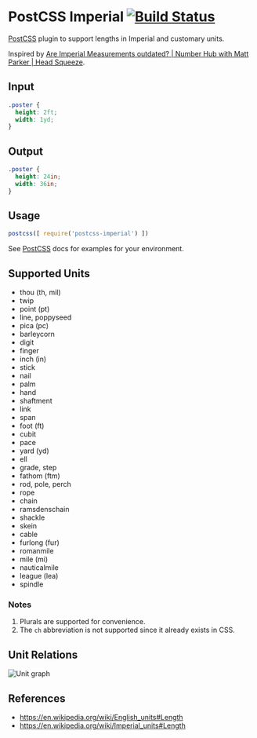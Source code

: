 # PostCSS Imperial [![Build Status][ci-img]][ci]
[PostCSS] plugin to support lengths in Imperial and customary units.

Inspired by [Are Imperial Measurements outdated? | Number Hub with Matt Parker | Head Squeeze](https://www.youtube.com/watch?v=r7x-RGfd0Yk).

[PostCSS]: https://github.com/postcss/postcss
[ci-img]:  https://travis-ci.org/cbas/postcss-imperial.svg
[ci]:      https://travis-ci.org/cbas/postcss-imperial

## Input
```css
.poster {
  height: 2ft;
  width: 1yd;
}
```

## Output
```css
.poster {
  height: 24in;
  width: 36in;
}
```

## Usage
```js
postcss([ require('postcss-imperial') ])
```

See [PostCSS] docs for examples for your environment.

## Supported Units
- thou (th, mil)
- twip
- point (pt)
- line, poppyseed
- pica (pc)
- barleycorn
- digit
- finger
- inch (in)
- stick
- nail
- palm
- hand
- shaftment
- link
- span
- foot (ft)
- cubit
- pace
- yard (yd)
- ell
- grade, step
- fathom (ftm)
- rod, pole, perch
- rope
- chain
- ramsdenschain
- shackle
- skein
- cable
- furlong (fur)
- romanmile
- mile (mi)
- nauticalmile
- league (lea)
- spindle

### Notes
1. Plurals are supported for convenience.
1. The `ch` abbreviation is not supported since it already exists in CSS.

## Unit Relations
![Unit graph](https://upload.wikimedia.org/wikipedia/commons/c/c8/English_length_units_graph.png)

## References
- https://en.wikipedia.org/wiki/English_units#Length
- https://en.wikipedia.org/wiki/Imperial_units#Length
